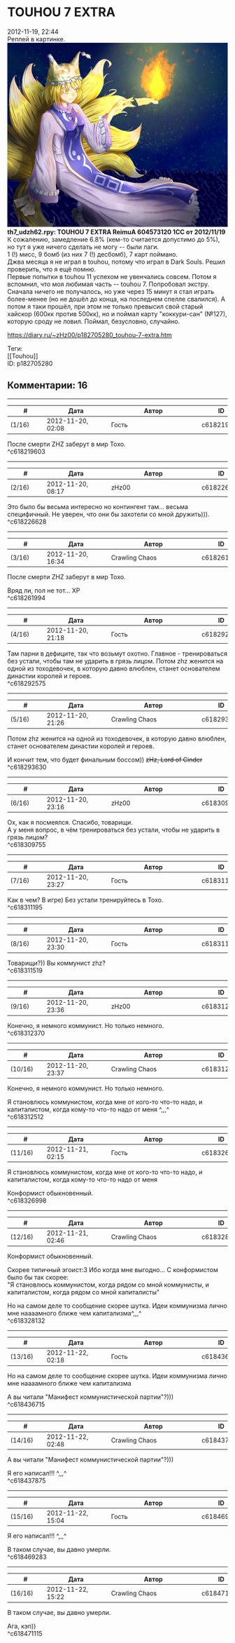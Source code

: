TOUHOU 7 EXTRA
==============

  
2012-11-19, 22:44  
 Реплей в картинке.   
  ![](pics/3550c8e7d9e6.jpg)    
  **th7\_udzh62.rpy: TOUHOU 7 EXTRA ReimuA 604573120 1CC от 2012/11/19**    
 К сожалению, замедление 6.8% (кем-то считается допустимо до 5%), но тут я уже ничего сделать не могу -- были лаги.   
 1 (!) мисс, 9 бомб (из них 7 (!) десбомб), 7 карт поймано.   
 Джва месяца я не играл в touhou, потому что играл в Dark Souls. Решил проверить, что я ещё помню.   
 Первые попытки в touhou 11 успехом не увенчались совсем. Потом я вспомнил, что моя любимая часть -- touhou 7. Попробовал экстру. Сначала ничего не получалось, но уже через 15 минут я стал играть более-менее (но не дошёл до конца, на последнем спелле свалился). А потом я таки прошёл, при этом не только превысил свой старый хайскор (600кк против 500кк), но и поймал карту "коккури-сан" (№127), которую сроду не ловил. Поймал, безусловно, случайно.   
  
<https://diary.ru/~zHz00/p182705280_touhou-7-extra.htm>  
  
Теги:  
[[Touhou]]  
ID: p182705280  


Комментарии: 16
---------------

  


---



|         #         |              Дата              |                     Автор                     |           ID           |
| --- | --- | --- | --- |
| (1/16) | 2012-11-20, 02:08 | Гость | c618219603 |

  
 После смерти ZHZ заберут в мир Тохо.   
 ^c618219603

---



|         #         |              Дата              |                     Автор                     |           ID           |
| --- | --- | --- | --- |
| (2/16) | 2012-11-20, 08:17 | zHz00 | c618226628 |

  
 Это было бы весьма интересно но контингент там... весьма специфичный. Не уверен, что они бы захотели со мной дружить))).   
 ^c618226628

---



|         #         |              Дата              |                     Автор                     |           ID           |
| --- | --- | --- | --- |
| (3/16) | 2012-11-20, 16:34 | Crawling Chaos | c618261994 |

  
  После смерти ZHZ заберут в мир Тохо.    
   
 Вряд ли, пол не тот... ХР   
 ^c618261994

---



|         #         |              Дата              |                     Автор                     |           ID           |
| --- | --- | --- | --- |
| (4/16) | 2012-11-20, 21:18 | Гость | c618292575 |

  
 Там парни в дефиците, так что возьмут охотно. Главное - тренироваться без устали, чтобы там не ударить в грязь лицом. Потом zhz женится на одной из тоходевочек, в которую давно влюблен, станет основателем династии королей и героев.   
 ^c618292575

---



|         #         |              Дата              |                     Автор                     |           ID           |
| --- | --- | --- | --- |
| (5/16) | 2012-11-20, 21:26 | Crawling Chaos | c618293630 |

  
  Потом zhz женится на одной из тоходевочек, в которую давно влюблен, станет основателем династии королей и героев.    
   
 И кончит тем, что будет финальным боссом))  ~~zHz, Lord of Cinder~~    
 ^c618293630

---



|         #         |              Дата              |                     Автор                     |           ID           |
| --- | --- | --- | --- |
| (6/16) | 2012-11-20, 23:16 | zHz00 | c618309755 |

  
 Ох, как я посмеялся. Спасибо, товарищи.   
 А у меня вопрос, в чём тренироваться без устали, чтобы не ударить в грязь лицом?   
 ^c618309755

---



|         #         |              Дата              |                     Автор                     |           ID           |
| --- | --- | --- | --- |
| (7/16) | 2012-11-20, 23:27 | Гость | c618311195 |

  
 Как в чем? В игре) Без устали тренируйтесь в Тохо.   
 ^c618311195

---



|         #         |              Дата              |                     Автор                     |           ID           |
| --- | --- | --- | --- |
| (8/16) | 2012-11-20, 23:30 | Гость | c618311519 |

  
 Товарищи?)) Вы коммунист zhz?   
 ^c618311519

---



|         #         |              Дата              |                     Автор                     |           ID           |
| --- | --- | --- | --- |
| (9/16) | 2012-11-20, 23:36 | zHz00 | c618312370 |

  
 Конечно, я немного коммунист. Но только немного.   
 ^c618312370

---



|         #         |              Дата              |                     Автор                     |           ID           |
| --- | --- | --- | --- |
| (10/16) | 2012-11-20, 23:37 | Crawling Chaos | c618312512 |

  
  Конечно, я немного коммунист. Но только немного.    
   
 Я становлюсь коммунистом, когда мне от кого-то что-то надо, и капиталистом, когда кому-то что-то надо от меня ^,,,^   
 ^c618312512

---



|         #         |              Дата              |                     Автор                     |           ID           |
| --- | --- | --- | --- |
| (11/16) | 2012-11-21, 02:15 | Гость | c618326998 |

  
  Я становлюсь коммунистом, когда мне от кого-то что-то надо, и капиталистом, когда кому-то что-то надо от меня    
   
 Конформист обыкновенный.   
 ^c618326998

---



|         #         |              Дата              |                     Автор                     |           ID           |
| --- | --- | --- | --- |
| (12/16) | 2012-11-21, 02:46 | Crawling Chaos | c618328132 |

  
  Конформист обыкновенный.    
   
 Скорее типичный эгоист:3 Ибо когда мне выгодно... С конформистом было бы так скорее:   
 "Я становлюсь коммунистом, когда рядом со мной коммунисты, и капиталистом, когда рядом со мной капиталисты"   
   
 Но на самом деле то сообщение скорее шутка. Идеи коммунизма лично мне наааамного ближе чем капитализма^,,,^   
 ^c618328132

---



|         #         |              Дата              |                     Автор                     |           ID           |
| --- | --- | --- | --- |
| (13/16) | 2012-11-22, 02:18 | Гость | c618436715 |

  
  Но на самом деле то сообщение скорее шутка. Идеи коммунизма лично мне наааамного ближе чем капитализма    
   
 А вы читали "Манифест коммунистической партии"?)))   
 ^c618436715

---



|         #         |              Дата              |                     Автор                     |           ID           |
| --- | --- | --- | --- |
| (14/16) | 2012-11-22, 02:48 | Crawling Chaos | c618437875 |

  
  А вы читали "Манифест коммунистической партии"?)))    
   
   
 Я его написал!!! ^,,,^   
 ^c618437875

---



|         #         |              Дата              |                     Автор                     |           ID           |
| --- | --- | --- | --- |
| (15/16) | 2012-11-22, 15:04 | Гость | c618469283 |

  
  Я его написал!!! ^,,,^    
   
 В таком случае, вы давно умерли.   
 ^c618469283

---



|         #         |              Дата              |                     Автор                     |           ID           |
| --- | --- | --- | --- |
| (16/16) | 2012-11-22, 15:22 | Crawling Chaos | c618471115 |

  
  В таком случае, вы давно умерли.    
   
 Ага, кэп))   
 ^c618471115